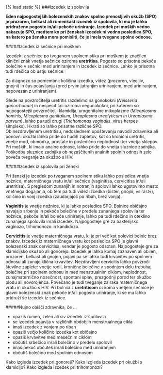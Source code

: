 {% load static %}###Izcedek iz spolovila**Eden najpogostejših bolezenskih znakov spolno prenosljivih okužb (SPO) je prozoren, belkast ali rumenkast izcedek iz spolovila, ki mu je lahko pridruženo pogosto in/ali pekoče uriniranje. Izcedek pri moških vedno nakazuje SPO, medtem ko pri ženskah izcedek ni vedno posledica SPO, na katero pa ženska mora pomisliti, če je imela tvegane spolne odnose.**#####Izcedek iz sečnice pri moškemIzcedek iz sečnice po tveganem spolnem stiku pri moškem je značilen klinični znak vnetja sečnice oziroma **uretritisa**. Pogosto so prisotne pekoče bolečine v sečnici med uriniranjem in izcedek iz sečnice. Lahko je prisotna tudi rdečica ob ustju sečnice.Za diagnozo so pomembni: količina izcedka, videz (prozoren, vlecljiv, gnojni) in čas pojavljanja (pred prvim jutranjim uriniranjem, med uriniranjem, nepovezan z uriniranjem).Glede na povzročitelja uretritis razdelimo na gonokokni (*Neisseria gonorrhoeae*) in nespecifični oziroma negonokokni, pri katerem so najpogostejši povzročitelji klamidija, urogenitalne mikoplazme (*Micoplasma hominis, Micoplasma genitalium, Ureaplasma urealyticum in Ureaplasma parvum*), lahko pa tudi drugi (*Trichomonas vaginalis*, virus herpes simpleks).Hkrati so lahko prisotne različne SPO.  Ob nezdravljenem uretritisu, nedoslednem upoštevanju navodil zdravnika ali ponovni okužbi lahko pride do hudih zapletov, kot so kronični uretritis, vnetje mod, obmodka, prostate in posledično neplodnosti ter vnetja sklepov. Pri moških, ki imajo analne odnose, lahko pride do vnetja sluznice zadnjika. Poškodba sluznice zadnjika ob nezaščitenih analnih spolnih odnosih zelo poveča tveganje za okužbo s HIV.#####Izcedek iz spolovila pri ženskiPri ženski je izcedek po tveganem spolnem stiku lahko posledica vnetja nožnice, materničnega vratu in/ali sečnice (vaginitisa, cervicitisa in/ali uretritisa). S pregledom zunanjih in notranjih spolovil lahko ugotovimo mesto vnetnega dogajanja, ob tem pa tudi videz izcedka (bister, gnojni, »sirast«), količino in vonj izcedka (zaudarjajoč po ribah, brez vonja).**Vaginitis** je vnetje nožnice, ki je lahko posledica SPO. Bolnice običajno navajajo srbenje in pekoče bolečine v predelu zunanjega spolovila ter nožnice, pekoče in/ali boleče uriniranje, lahko pa tudi rdečino in oteklino zunanjega spolovila in/ali izcedek. Najpogosteje gre za bakterijsko vaginozo, trihomonozo in kandidozo.**Cervicitis** je vnetje materničnega vratu, ki je pri več kot polovici bolnic brez znakov. Izcedek iz materničnega vratu kot posledica SPO je glavni bolezenski znak cervicitisa, vendar je pogosto odsoten. Najpogosteje gre za klamidijsko okužbo ali gonorejo. Izcedek je lahko komaj zaznaven ali obilen, prozoren, belkast ali gnojen, pojavi pa se lahko tudi krvavitev po spolnem odnosu ali zunajciklična krvavitev. Nezdravljeni cervicitis lahko povzroči številne zaplete: vnetje rodil, kronične bolečine v spodnjem delu trebuha, bolečine pri spolnem odnosu in med menstrualnim ciklom, neplodnost, zunajmaternično nosečnost, spontani splav, prezgodnji porod ter okužbo plodu ali novorojenca. Povečano je tudi tveganje za raka materničnega vratu in okužbo s HIV.Pri bolnici z **uretritisom** oziroma vnetjem sečnice je glavni bolezenski znak pekoče in/ali pogosto uriniranje, ki se mu lahko pridruži še izcedek iz sečnice. #####Nujno obišči zdravnika, če ...                               * opaziš rumen, zelen ali siv izcedek iz spolovila             * se izcedek pojavlja v različnih obdobjih menstrualnega cikla * imaš izcedek z vonjem po ribah                               * opaziš večjo količino izcedka kot običajno                   * opaziš krvavitve med mesečnim ciklom                         * občutiš srbečico in/ali bolečino v predelu spolovil          * imaš pekoč občutek in/ali bolečino med uriniranjem           * občutiš bolečino med spolnim odnosom                         <lightbox-img img="'{% static 'ASPO_new/image/izcedek-pri-gonoreji.jpg' %}'" text="'Izcedek pri gonoreji'">Kako izgleda izcedek pri gonoreji?</lightbox-img><lightbox-img img="'{% static 'ASPO_new/image/izcedek-klamidija.jpg' %}'" text="'Izcedek pri klamidijski okužbi. Levo žensko spolovilo, desno moško.'">Kako izgleda izcedek pri okužbi s klamidijo?</lightbox-img><lightbox-img img="'{% static 'ASPO_new/image/izcedek-trihomonoza.jpg' %}'" text="'Izcedek pri trihomonozi'">Kako izgleda izcedek pri trihomonozi?</lightbox-img>